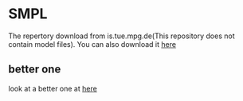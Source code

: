 SMPL
==========
The repertory download from is.tue.mpg.de(This repository does not contain model files). You can also download it [here](https://pan.baidu.com/s/11monV1No8m4at4HMH-StQw)

better one
-------------
look at a better one at [here](https://github.com/CalciferZh/SMPL)
